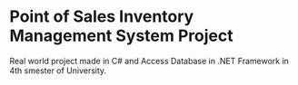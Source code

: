 # Point of Sales Inventory Management System Project
Real world project made in C# and Access Database in .NET Framework in 4th smester of University.

